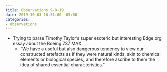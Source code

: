 ```yaml
---
title: Observations 9-8-19
date: 2019-10-03 18:31:00 -05:00
categories:
- observations
---
```


- Trying to parse Timothy Taylor’s super esoteric but interesting Edge.org essay about the Boeing 737 MAX.
	- “We have a useful but also dangerous tendency to view our constructed artefacts as if they were natural kinds, akin to chemical elements or biological species, and therefore ascribe to them the idea of shared essential characteristics.”
